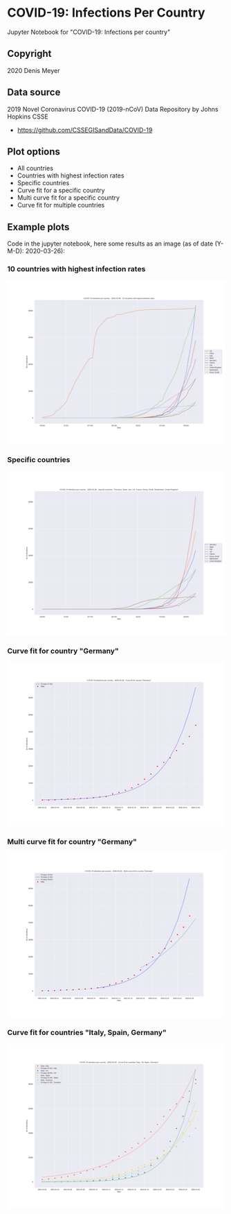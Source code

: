 # COVID-19: Infections Per Country

Jupyter Notebook for "COVID-19: Infections per country"


## Copyright

2020 Denis Meyer


## Data source

2019 Novel Coronavirus COVID-19 (2019-nCoV) Data Repository by Johns Hopkins CSSE

* https://github.com/CSSEGISandData/COVID-19


## Plot options

* All countries
* Countries with highest infection rates
* Specific countries
* Curve fit for a specific country
* Multi curve fit for a specific country
* Curve fit for multiple countries


## Example plots

Code in the jupyter notebook, here some results as an image (as of date (Y-M-D): 2020-03-26):

### 10 countries with highest infection rates

![](images/2020-03-26/10-Countries-with-highest-infection-rates.png?raw=true)

### Specific countries

![](images/2020-03-26/Specific-Countries-Germany-Spain-Iran-US-France-Korea-South-Switzerland-UnitedKingdom.png?raw=true)

### Curve fit for country "Germany"

![](images/2020-03-26/Curve-Fit-Germany.png?raw=true)

### Multi curve fit for country "Germany"

![](images/2020-03-26/Multi-Curve-Fit-Germany.png?raw=true)

### Curve fit for countries "Italy, Spain, Germany"

![](images/2020-03-26/Curve-Fit-Italy-US-Spain-Germany.png?raw=true)
